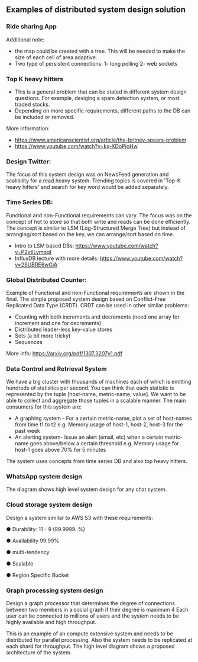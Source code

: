 ## Examples of distributed system design solution

### Ride sharing App
Additional note:
- the map could be created with a tree. This will be needed to make the size of each cell of area adaptive.
- Two type of persistent connections: 1- long polling 2- web sockets

### Top K heavy hitters
- This is a general problem that can be stated in different system design questions. For example, desiging a spam detection system, or most traded stocks.
- Depending on more specific requirements, different paths to the DB can be included or removed.

More information:
- https://www.americanscientist.org/article/the-britney-spears-problem
- https://www.youtube.com/watch?v=kx-XDoPjoHw

### Design Twitter:
The focus of this system design was on NewsFeed generation and scalibility for a read heavy system. Trending topics is covered in 'Top-K heavy hitters' and search for key word would be added separately.

### Time Series DB:
Functional and non-Functional requirements can vary. The focus was on the concept of hot to store so that both write and reads can be done efficiently. The concept is similar to LSM (Log-Structured Merge Tree) but instead of arranging/sort based on the key, we can arrange/sort based on time.

- Intro to LSM based DBs: https://www.youtube.com/watch?v=P2xtlLymqqI
- InfluxDB lecture with more details: https://www.youtube.com/watch?v=2SUBRE6wGiA

### Global Distributed Counter:
Example of Functional and non-Functional requirements are shown in the final. 
The simple proposed system design based on Conflict-Free Replicated Data Type (CRDT).
CRDT can be used in other similar problems:
- Counting with both increments and decrements (need one array for increment and one for decrements)
- Distributed leader-less key-value stores
- Sets (a bit more tricky)
- Sequences

More info: https://arxiv.org/pdf/1307.3207v1.pdf

### Data Control and Retrieval System
We have a big cluster with thousands of machines each of which is emitting hundreds of statistics per second.
You can think that each statistic is represented by the tuple [host-name, metric-name, value].
We want to be able to collect and aggregate those tuples in a scalable manner. The main consumers for this system are:
- A graphing system - For a certain metric-name, plot a set of host-names from time t1 to t2
e.g. Memory usage of host-1, host-2, host-3 for the past week
- An alerting system- Issue an alert (email, etc) when a certain metric-name goes above/below a certain threshold
e.g. Memory usage for host-1 goes above 70% for 5 minutes

The system uses concepts from time series DB and also top heavy hitters.

### WhatsApp system design
The diagram shows high level system design for any chat system.

### Cloud storage system design
Design a system similar to AWS S3 with these requirements:

● Durability: 11 - 9 (99.9999..%)

● Availability 99.99%

● multi-tendency 

● Scalable

● Region Specific Bucket

### Graph processing system design

Design a graph processor that determines the degree of connections between two members in a social graph if their degree is maximum 4
Each user can be connected to millions of users and the system needs to be highly available and high throughput.

This is an example of an compute extensive system and needs to be distributed for parallel processing. Also the system needs to be replicated at each shard for throughput. The high level diagram shows a proposed architecture of the system.


